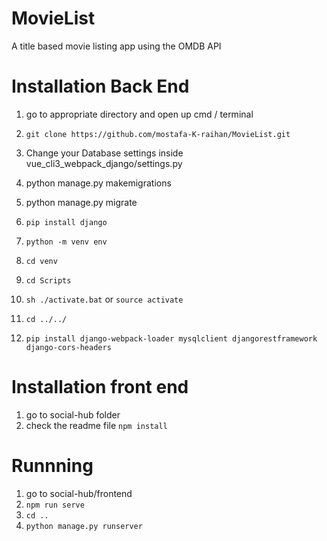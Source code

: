 # MovieList
A title based movie listing app using the OMDB API

# Installation Back End
1. go to appropriate directory and open up cmd / terminal
2. `git clone https://github.com/mostafa-K-raihan/MovieList.git`

7. Change your Database settings inside vue_cli3_webpack_django/settings.py
8. python manage.py makemigrations
9. python manage.py migrate
10. `pip install django`
11. `python -m venv env`
12. `cd venv`
13. `cd Scripts`
14. `sh ./activate.bat` or `source activate` 
15. `cd ../../`
16. `pip install django-webpack-loader mysqlclient djangorestframework django-cors-headers`

# Installation front end 
1. go to social-hub folder
2. check the readme file
  `npm install`

# Runnning
1. go to social-hub/frontend
2. `npm run serve`
3. `cd ..`
4. `python manage.py runserver`




  


